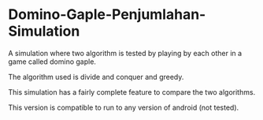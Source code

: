 # Domino-Gaple-Penjumlahan-Simulation
A simulation where two algorithm is tested by playing by each other in a game called domino gaple.

The algorithm used is divide and conquer and greedy.

This simulation has a fairly complete feature to compare the two algorithms.

This version is compatible to run to any version of android (not tested).
